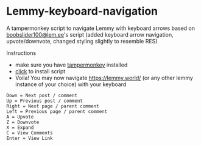 # Lemmy-keyboard-navigation
A tampermonkey script to navigate Lemmy with keyboard arrows based on boobslider100@lem.ee's script (added keyboard arrow navigation, upvote/downvote, changed styling slightly to resemble RES)

Instructions
- make sure you have [tampermonkey](https://chrome.google.com/webstore/detail/tampermonkey/dhdgffkkebhmkfjojejmpbldmpobfkfo) installed
- [click](https://greasyfork.org/en/scripts/470498-lemmy-keyboard-navigation) to install script
- Voila! You may now navigate https://lemmy.world/ (or any other lemmy instance of your choice) with your keyboard

```
Down = Next post / comment
Up = Previous post / comment
Right = Next page / parent comment
Left = Previous page / parent comment
A = Upvote
Z = Downvote
X = Expand
C = View Comments
Enter = View Link
```
